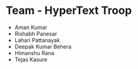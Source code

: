 # Team - HyperText Troop
- Aman Kumar
- Rishabh Panesar
- Lahari Pattanayak
- Deepak Kumar Behera
- Himanshu Rana
- Tejas Kasure